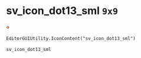 # sv_icon_dot13_sml `9x9`
<img src="/img/sv_icon_dot13_sml.png" width=9 height=9>

``` CSharp
EditorGUIUtility.IconContent("sv_icon_dot13_sml")
```
```
sv_icon_dot13_sml
```
